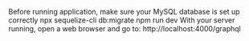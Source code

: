 Before running  application, make sure your MySQL database is set up correctly
npx sequelize-cli db:migrate
npm run dev
With your server running, open a web browser and go to:
http://localhost:4000/graphql
